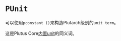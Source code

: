 # `PUnit`

可以使用`pconstant ()`来构造Plutarch级别的`unit term`。

这是Plutus Core[内置unit](https://playground.plutus.iohkdev.io/doc/haddock/plutus-tx/html/PlutusTx-Builtins-Internal.html#t:BuiltinUnit)的同义词。
